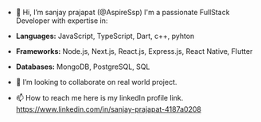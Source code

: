- 👋 Hi, I’m sanjay prajapat (@AspireSsp)
I'm a passionate FullStack Developer with expertise in:

- **Languages:** JavaScript, TypeScript, Dart, c++, pyhton
- **Frameworks:** Node.js, Next.js, React.js, Express.js, React Native, Flutter
- **Databases:** MongoDB, PostgreSQL, SQL
  
- 💞️ I’m looking to collaborate on real world project.
- 📫 How to reach me here is my linkedIn profile link.  https://www.linkedin.com/in/sanjay-prajapat-4187a0208

<!---
AspireSsp/AspireSsp is a ✨ special ✨ repository because its `README.md` (this file) appears on your GitHub profile.
You can click the Preview link to take a look at your changes.
--->
